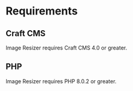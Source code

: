 # Requirements

## Craft CMS
Image Resizer requires Craft CMS 4.0 or greater.

## PHP
Image Resizer requires PHP 8.0.2 or greater.
